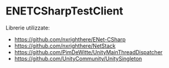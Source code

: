 # ENETCSharpTestClient

Librerie utilizzate:

- https://github.com/nxrighthere/ENet-CSharp
- https://github.com/nxrighthere/NetStack
- https://github.com/PimDeWitte/UnityMainThreadDispatcher
- https://github.com/UnityCommunity/UnitySingleton
